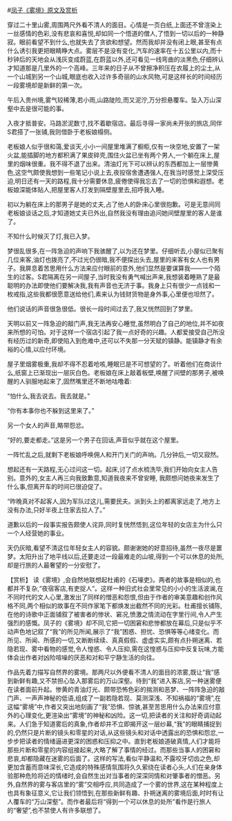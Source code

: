#[凤子《雾境》原文及赏析](https://www.vrrw.net/wx/15001.html)

穿过二十里山雾,周围两尺外看不清人的面目。心情是一页白纸,上面还不曾渲染上一丝感情的色彩,没有悲哀和喜悦,却如同一个悟道的僧人,了悟到一切以后的一种静寂。眼前看望不到什么,也就失去了贪欲和想望。然而我却并没有闭上眼,甚至有点什么诱引我更把眼睛睁大点。雾层不是没有变化,汽车的速率在十五公里以内,而十秒钟后的天地会从浅灰变成蔚蓝,在蔚蓝以外,还可看见一线弯曲的淡黑色,仔细辨认才知道那是几里外的一个高峰。三年来的日子从不曾擦净积压在衣履上的尘土,从一个山城到另一个山城,眼底也收入过许多奇丽的山水风物,可是这样长的时间经历一段雾境却是新鲜的第一次。

午后入贵州境,雾气较稀薄,若小雨,山路陡险,而又泥泞,万分担悬覆车。坠入万山深壑中去是很可能的事。

入夜才抵普安。马路淤泥数寸,找不着歇宿店。最后寻得一家尚未开张的旅店,同伴S君搭了一张铺,我则借卧于老板娘榻侧。

老板娘人似乎很和蔼,爱谈天,小小一间屋里堆满了橱柜,仅有一块空地,安置了一架火盆,能插脚的地方都积满了果皮碎壳,围住火盆已坐有两个男人,一个躺在床上,屋里的烟味很重。我不得不退了出来。清油灯光下可以辨认的东西都加上一层惨黄色,这空气颇使我想到一些笔记小说上去,夜投宿舍遭遇强人,在我当时感觉上深受压迫,明日还有一天的路程,我十分需要休息,疲倦使得我忘去了一切的恐惧和遐想。老板娘深能体贴人,把屋里客人打发到隔壁屋里去,招呼我入睡。

初以为躺在床上的那男子是她的丈夫,占了他人的卧床心里很抱歉。可是无意间同老板娘谈话之后,才知道她丈夫已外出,自然我没有理由追问她间壁屋里的客人是谁了。

不知什么时候灭了灯,我已入梦。

梦很乱很多,在一阵急迫的声响下我骇醒了,以为还在梦里。仔细听去,小屋似已聚有几位来客,油灯也拨亮了,不过光仍很暗,我不便探出头去,屋里的来客有女人也有男子。我屏息着苦思用什么方法来应付眼前的意外,他们显然是要谋算我——一个陌生的过客。S君隔离在另一间屋子,当时我没有勇气喊出声来,我想装着睡熟了是最聪明的办法即使他们要解决我,我有声音也无济于事。我身上只有很少一点钱和一枚戒指,这些我都很愿意送给他们,素来认为钱财货物是身外事,心里便也坦然了。

他们说话的声音很急很低。很长一段时间过去了,我又恍然回到了梦里。

天明以前又一阵急迫的敲门声,我无法再安心睡觉,虽然明白了自己的地位,并不如夜来所想的可怕。对于这样一个宿店引起了我一点好奇的兴趣。人都爱接受自己所没有经历过的新奇,即使陷入到危难中,还可以不失那一分天赋的镇静。能镇静才有余裕的心情,以应付环境。

屋子里烟雾极重,我却不得不忍着呛咳,睡眠已是不可想望的了。听着他们在商谈什么,纸窗上已渐现出一层灰白色。老板娘在床上敲着板壁,唤醒了间壁的那男子,被唤醒的人驯服地起来了,固然嘴里还不断地咕噜着:

“怕什么,我去说去。我去就是。”

“你有本事你也不躲到这里来了。”

另一个女人的声音,略带怨忿。

“好的,要走都走。”这是另一个男子在回话,声音似乎就在这个屋里。

一阵忙乱之后,就剩下老板娘呼唤佣人和开门关门的声响。几分钟后,一切又寂然。

想起还有一天路程,无心过问这一切。起床,讨了点水梳洗毕,我们开始向女主人告别。意外的,女主人再三向我致歉意,知道我夜来不曾安睡, 我颇想问她夜来发生了什么事,但离开车的时间已很迫促了。

“昨晚真对不起客人,因为军队过这儿,需要民夫。派到头上的都离家远走了,地方上没有办法,只好半夜上住家去拉人了。”

道歉以后的一段事实报告颇使人诧异,同时复恍然悟到,这位年轻的女店主为什么只一个人经营她的事业。

天仍灰暗,看望不清这位年轻女主人的容貌。颇谢谢她的好意招待,虽然一夜尽是噩梦。太阳升出了地平线以后,还要走过一段最难走的山坡,得到一个可以休息的处所,却是行旅的人最奢望的一分安慰了。



【赏析】 读《雾境》,会自然地联想起杜甫的《石壕吏》。两者的故事是相似的,也都并不复杂,“夜宿客店,有吏捉人”。这样一种旧式社会里常见的小小的生活波澜,在不同时代的文人心里,激发出了同样的憎恶和怨恨,但由于作者的审美意趣和创作风格不同,两个相似的故事在不同作家笔下都焕发出截然不同的光彩。杜甫擅长铺陈,在他的诗歌中正面铺叙了被害者的惨状、窘况,愤激之情流动在字里行间,令人产生强烈的感慨。凤子的《雾境》却不同,它把一切困窘和悲惨都放在幕后,只是似乎不动声色地记叙了“我”的所见所闻,展示了“我”困惑、担忧、恐惧等等心绪变化。而所见、所闻、所感的一切,又断断续续、真真假假、虚虚实实,颇有点扑朔迷离、若隐若现、雾中看物的感觉,令人惶惑、令人压抑,需在这惶惑与压抑中反复玩味,方能体会出作者对凶险喧噪的厌恶和对和平宁静生活的向往。

作品先着力描写自然界的雾境。那两尺以外便看不清人的面目的浓雾,既让“我”感到新鲜有趣,又不禁担心坠入那雾后的万山深壑。待到“我”进入客店,另一种迷雾便在读者面前升起。惨黄的青油灯光、颇带恐怖色彩的揣测和恶梦、一阵阵急迫的敲门声、一声声神秘的低语,组成了一副若隐若现、莫测深浅、不知祸福的“雾境”,在这幅“雾境”中,作者又突出地刻画了“我”恐惧、惊骇,甚至苦思用什么办法来应付意外的心理变化,更渲染出“雾境”的神秘和凶险。这一切,把读者的关注和好奇调动起来。人们急于知道雾后的真象,作者却并不立即揭开这一层纱幕,“我”的眼睛捕捉到的,仍然只是片断的镜头和零星的对话,从这些镜头和对话中透露出的恐惧和怨忿,一步步把读者的情绪逼进更深的困惑和压抑之中。直到老板娘道破真情,人们才能将那些片断和零星的内容组接起来,大略了解了事情的经过。而那些当事人的困窘和悲哀,却都隐藏在迷雾的后面了。这样的写法,看似平静温和,不露咬牙切齿之色,却更加含蓄而意味深长,它造成的特殊感情氛围将久久萦绕在读者心头,人们在亲身体验那种危险将近的情绪时,会自然生出对当事者的深深同情和对肇事者的憎恶。另外,自然界的雾与客店里的“雾”交相呼应,共同造成了一个雾的世界,这在某种程度上也具有象征意义,它让我们领悟到,在那些新鲜有趣、扑朔迷离的雾境后面,时时有让人覆车的“万山深壑”。而作者最后将“得到一个可以休息的处所”看作是行旅人的“奢望”,也不禁使人有许多联想了。

